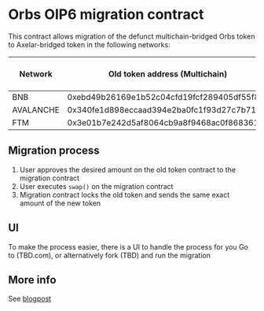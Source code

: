 # Orbs OIP6 migration contract
This contract allows migration of the defunct multichain-bridged Orbs token to Axelar-bridged token in the following networks:

| Network   | Old token address (Multichain)             | New token address (Axelar)                 | Migration contract address |
|-----------|--------------------------------------------|--------------------------------------------|----------------------------|
| BNB       | 0xebd49b26169e1b52c04cfd19fcf289405df55f80 | 0x43a8cab15D06d3a5fE5854D714C37E7E9246F170 | TBD                        |
| AVALANCHE | 0x340fe1d898eccaad394e2ba0fc1f93d27c7b717a | 0x3Ab1C9aDb065F3FcA0059652Cd7A52B05C98f9a9 | TBD                        |
| FTM    | 0x3e01b7e242d5af8064cb9a8f9468ac0f8683617c | 0x43a8cab15D06d3a5fE5854D714C37E7E9246F170 | TBD                        |

## Migration process
1. User approves the desired amount on the old token contract to the migration contract
2. User executes `swap()` on the migration contract
3. Migration contract locks the old token and sends the same exact amount of the new token

## UI
To make the process easier, there is a UI to handle the process for you
Go to (TBD.com), or alternatively fork (TBD) and run the migration

## More info
See [blogpost](https://www.orbs.com/OIP-6-Relief-for-Multichain-bridged-ORBS-Token-Holders/)